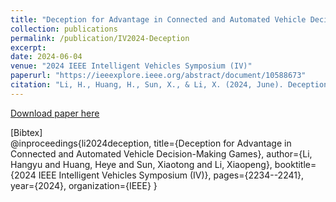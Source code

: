 ```yaml
---
title: "Deception for Advantage in Connected and Automated Vehicle Decision-Making Games"
collection: publications
permalink: /publication/IV2024-Deception
excerpt:
date: 2024-06-04
venue: "2024 IEEE Intelligent Vehicles Symposium (IV)"
paperurl: "https://ieeexplore.ieee.org/abstract/document/10588673"
citation: "Li, H., Huang, H., Sun, X., & Li, X. (2024, June). Deception for Advantage in Connected and Automated Vehicle Decision-Making Games. In 2024 IEEE Intelligent Vehicles Symposium (IV) (pp. 2234-2241). IEEE."
---
```

<!-- This paper is about the number 1. The number 2 is left for future work. -->

[Download paper here](https://hangyu-li.github.io/files/IV2024-Deception.pdf)

\[Bibtex\]  
@inproceedings{li2024deception,
  title={Deception for Advantage in Connected and Automated Vehicle Decision-Making Games},
  author={Li, Hangyu and Huang, Heye and Sun, Xiaotong and Li, Xiaopeng},
  booktitle={2024 IEEE Intelligent Vehicles Symposium (IV)},
  pages={2234--2241},
  year={2024},
  organization={IEEE}
}

<!-- Recommended citation: Your Name, You. (2009). "Paper Title Number 1." <i>Journal 1</i>. 1(1). -->